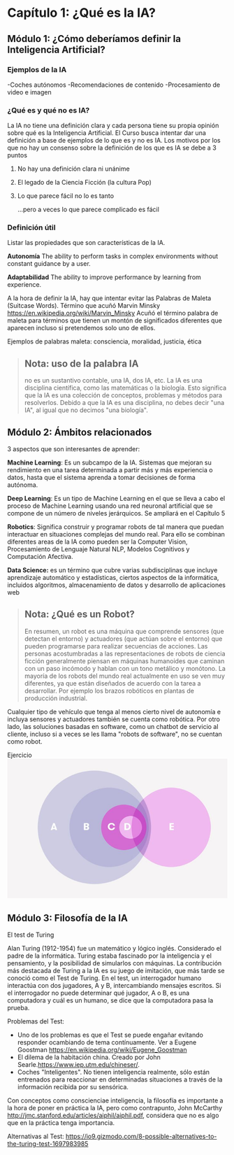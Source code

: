 # Capítulo 1: ¿Qué es la IA?

## Módulo 1: ¿Cómo deberíamos definir la Inteligencia Artificial?


### Ejemplos de la IA

-Coches autónomos
-Recomendaciones de contenido 
-Procesamiento de video e imagen


### ¿Qué es y qué no es IA?

La IA no tiene una definición clara y cada persona tiene su propia opinión sobre qué es la Inteligencia Artificial. El Curso busca intentar dar una definición a base de ejemplos de lo que es y no es IA. 
Los motivos por los que no hay un consenso sobre la definición de los que es IA se debe a 3 puntos

 1. No hay una definición clara ni unánime
 2. El legado de la Ciencia Ficción (la cultura Pop)
 3. Lo que parece fácil no lo es tanto
 
	…pero a veces lo que parece complicado es fácil
	

### Definición útil

Listar las propiedades que son características de la IA.

**Autonomía**
The ability to perform tasks in complex environments without constant guidance by a user.

**Adaptabilidad**
The ability to improve performance by learning from experience.
	
A la hora de definir la IA, hay que  intentar evitar las Palabras de Maleta (Suitcase Words). 
Término que acuñó Marvin Minsky	https://en.wikipedia.org/wiki/Marvin_Minsky	
Acuñó el término palabra de maleta para términos que tienen un montón de significados diferentes que aparecen incluso si pretendemos solo uno de ellos. 

Ejemplos de palabras maleta: consciencia, moralidad, justicia, ética


>  ## Nota: uso de la palabra IA
>  no es un sustantivo contable, una IA, dos IA, etc. La IA es una disciplina científica,
> como las matemáticas o la biología. Esto significa que la IA es una
> colección de conceptos, problemas y métodos para resolverlos. Debido a
> que la IA es una disciplina, no debes decir "una IA", al igual que no
> decimos "una biología".

## Módulo 2: Ámbitos relacionados
3 aspectos que son interesantes de aprender: 

**Machine Learning**: Es un subcampo de la IA. Sistemas que mejoran su rendimiento en una tarea determinada a partir más y más experiencia o datos, hasta que el sistema aprenda a tomar decisiones de forma autónoma. 

**Deep Learning**: Es un tipo de Machine Learning en el que se lleva a cabo el proceso de Machine Learning usando una red neuronal artificial que se compone de un número de niveles jerárquicos. Se ampliará en el Capítulo 5

**Robotics**: Significa construir y programar robots de tal manera que puedan interactuar en situaciones complejas del mundo real. Para ello se combinan diferentes areas de la IA como pueden ser la Computer Vision, Procesamiento de Lenguaje Natural NLP, Modelos Cognitivos y Computación Afectiva. 


**Data Science:** es un término que cubre varias subdisciplinas que incluye aprendizaje automático y estadísticas, ciertos aspectos de la informática, incluidos algoritmos, almacenamiento de datos y desarrollo de aplicaciones web


> ## Nota: ¿Qué es un Robot?
> En resumen, un robot es una máquina que
> comprende sensores (que detectan el entorno) y actuadores (que actúan
> sobre el entorno) que pueden programarse para realizar secuencias de
> acciones.  Las personas acostumbradas a las representaciones de robots
> de ciencia ficción generalmente piensan en máquinas humanoides que
> caminan con un paso incómodo y hablan con un tono metálico y monótono.
> La mayoría de los robots del mundo real actualmente en uso se ven muy
> diferentes, ya que están diseñados de acuerdo con la tarea a
> desarrollar. Por ejemplo los brazos robóticos en plantas de producción
> industrial.

Cualquier tipo de vehículo que tenga al menos cierto nivel de autonomía e incluya sensores y actuadores también se cuenta como robótica. 
Por otro lado, las soluciones basadas en software, como un chatbot de servicio al cliente, incluso si a veces se les llama "robots de software", no se cuentan como robot.

Ejercicio
![Diagrama de Euler](https://github.com/ClubLecturaVTE/Elementos-de-IA/blob/master/images/Conjuntos.JPG?raw=true)


## Módulo 3: Filosofía de la IA

El test de Turing

Alan Turing (1912-1954) fue un matemático y lógico inglés. Considerado el padre de la informática. 
Turing estaba fascinado por la inteligencia y el pensamiento, y la posibilidad de simularlos con máquinas. 
La contribución más destacada de Turing a la IA es su juego de imitación, que más tarde se conoció como el Test de Turing.
En el test, un interrogador humano interactúa con dos jugadores, A y B, intercambiando mensajes escritos. 
Si el interrogador no puede determinar qué jugador, A o B, es una computadora y cuál es un humano, 
se dice que la computadora pasa la prueba.

Problemas del Test:
- Uno de los problemas es que el Test se puede engañar evitando responder ocambiando de tema contínuamente. Ver a Eugene Goostman https://en.wikipedia.org/wiki/Eugene_Goostman
- El dilema de la habitación china. Creado por John Searle.https://www.iep.utm.edu/chineser/.  
- Coches "Inteligentes". No tienen inteligencia realmente, sólo están entrenados para reaccionar en determinadas situaciones a través de la información recibida por su sensórica. 

Con conceptos como conscienciae inteligencia, la filosofía es importante a la hora de poner en práctica la IA, pero como contrapunto, John McCarthy  http://jmc.stanford.edu/articles/aiphil/aiphil.pdf, considera que no es algo que en la práctica tenga importancia. 


Alternativas al Test:
https://io9.gizmodo.com/8-possible-alternatives-to-the-turing-test-1697983985